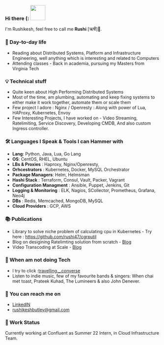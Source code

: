 ### Hi there (: <img src="https://media.giphy.com/media/lvjW50Ld1D4qHD0wra/giphy.gif" width="49">
<!--
**rushi47/rushi47** is a ✨ _special_ ✨ repository because its `README.md` (this file) appears on your GitHub profile.

Here are some ideas to get you started:

- 🔭 I’m currently working on ...
- 🌱 I’m currently learning ...
- 👯 I’m looking to collaborate on ...
- 🤔 I’m looking for help with ...
- 💬 Ask me about ...
- 📫 How to reach me: ...
- 😄 Pronouns: ...
- ⚡ Fun fact: ...
-->
I'm Rushikesh, feel free to call me **Rushi** [ऋषी]🧔.

### 🌱 Day-to-day life

* Reading about Distributed Systems, Platform and Infrastructure Engineering, well anything which is interesting and related to Computers 
* Attending classes - Back in academia, pursuing my Masters from Virginia Tech

### 💡 Technical stuff

* Quite keen about High Performing Distributed Systems 
* Most of the time, am plumbing, automating and keep fixing systems to either make it work together, automate them or scale them 
* Few project I adore : 
    Nginx / Openresty : Along with power of Lua, HAProxy, Kubernetes, Envoy
* Few Interesting Projects, I have worked on - Video Streaming, Ratelimiting, Service Discovery, Developing CMDB, And also custom Ingress controller.

### 🛠️ Languages I Speak & Tools I can Hammer with 

* **Lang**: Python, Java, Lua, Go Lang
* **OS**: CentOS, RHEL, Ubuntu
* **LBs & Proxies** : Haproxy, Nginx/Openresty,
* **Orhcestrators** : Kubernetes, Docker, MySQL Orchestrator 
* **Package Managers**: Helm, Helmsman 
* **Hashi Stack** : Terraform, Consul, Vault, Packer, Vagrant 
* **Configuration Managment** : Ansible, Puppet, Jenkins, Git
* **Logging & Monitoring** : ELK, Nagios, SCollector, Prometheus, Grafana, Neo4j
* **DBs** : Redis, Memcached, MongoDB, MySQL
* **Cloud Providers** : GCP, AWS

### 📚 Publications

* Library to solve niche problem of calculating cpu in Kubernetes - Try here : https://github.com/rushi47/cgrputil
* Blog on desigining Ratelimting solution from scratch - [Blog](https://www.egnyte.com/blog/post/how-egnyte-uses-rate-limiting-to-dynamically-scale)
* Video Transcoding at Scale - [Blog](https://www.egnyte.com/blog/post/transcoding-how-we-serve-videos-at-scale)

### 🎴 When am not doing Tech

* I try to click  :[travelling._.converse](https://www.instagram.com/travelling._.converse/)
* Listen to indie music, few of my favourite bands & singers: When chai met toast, Prateek Kuhad, The Lumineers & also John Denever. 

### 💭 You can reach me on 

* [LinkedIN](https://linkedin.com/in/rushikeshbutley)
* rushikeshbutley@gmail.com

### 👷‍ Work Status

Currently working at Confluent as Summer 22 Intern, in Cloud Infrastructure Team.
